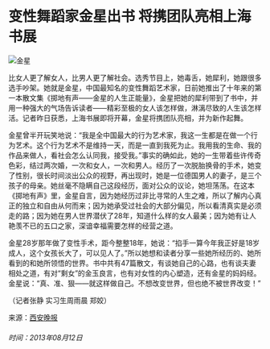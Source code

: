 # 变性舞蹈家金星出书 将携团队亮相上海书展

![金星](http://www.people.com.cn/h/pic/20130812/45/13335545127860043125.jpg)

比女人更了解女人，比男人更了解社会。选秀节目上，她毒舌，她犀利，她跟很多选手吵架。她就是金星，中国最知名的变性舞蹈艺术家，日前她推出了十年来的第一本散文集《掷地有声——金星的人生正能量》，金星把她的犀利带到了书中，并用一种强大的气场告诉读者——精彩至极的女人该怎样做，淋漓尽致的人生该怎样活。记者昨日获悉，上海书展即将开幕，金星将携团队亮相，并为新作起舞。

金星曾半开玩笑地说：“我是全中国最大的行为艺术家，我这一生都是在做一个行为艺术。这个行为艺术不是维持一天，而是一直到我死为止。我用我的生命、我的作品来做人，看社会怎么认同我，接受我。”事实的确如此，她的一生带着些许传奇色彩，结过两次婚，一次和女人，一次和男人。经历了一次脱胎换骨的手术，她变了性别，很长时间淡出公众的视野，再出现时，她是一位德国男人的妻子，是三个孩子的母亲。她丝毫不隐瞒自己这段经历，面对公众的议论，她坦荡荡。在这本《掷地有声》里，金星自言，因为她经历过非比寻常的人生之难，所以了解内心真正的独立和自由从何而来；因为她承受过社会的大部分偏见，所以看清真实是必须走的路；因为她在男人世界潜伏了28年，知道什么样的女人最美；因为她有让人艳羡不已的五口之家，深谙幸福需要怎样的经营之道。

金星28岁那年做了变性手术，距今整整18年，她说：“掐手一算今年我正好是18岁成人，这个女孩长大了，可以见人了。”所以她想和读者分享一些她所经历的、她所看到的和她所领悟的世界。书中共有47篇散文，有谈她自己的心路，也有谈夫妻相处之道，有对“剩女”的金玉良言，也有对女性的内心塑造，还有金星的妈妈经。金星说：“真、准、狠——就这样做自己。不想改变世界，但也绝不被世界改变！”

（记者张静 实习生周雨晨 郑姣）

来源：[西安晚报](http://www.chinanews.com/cul/2013/08-12/5151586.shtml)

###### 时间：2013年08月12日

<!-- tcd_original_link http://culture.people.com.cn/BIG5/n/2013/0812/c172318-22534150.html -->
